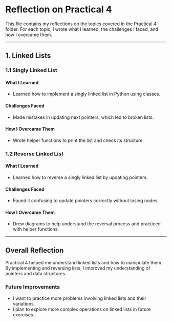 # Reflection on Practical 4

This file contains my reflections on the topics covered in the Practical 4 folder. For each topic, I wrote what I learned, the challenges I faced, and how I overcame them. 


---

## 1. Linked Lists
### 1.1 Singly Linked List
#### What I Learned
- Learned how to implement a singly linked list in Python using classes.
#### Challenges Faced
- Made mistakes in updating next pointers, which led to broken lists.
#### How I Overcame Them
- Wrote helper functions to print the list and check its structure.

### 1.2 Reverse Linked List
#### What I Learned
- Learned how to reverse a singly linked list by updating pointers.
#### Challenges Faced
- Found it confusing to update pointers correctly without losing nodes.
#### How I Overcame Them
- Drew diagrams to help understand the reversal process and practiced with helper functions.

---

##  Overall Reflection
Practical 4 helped me understand linked lists and how to manipulate them. By implementing and reversing lists, I improved my understanding of pointers and data structures.

### Future Improvements
- I want to practice more problems involving linked lists and their variations.
- I plan to explore more complex operations on linked lists in future exercises.
